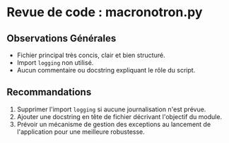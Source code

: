 # Revue de code : macronotron.py

## Observations Générales
- Fichier principal très concis, clair et bien structuré.
- Import `logging` non utilisé.
- Aucun commentaire ou docstring expliquant le rôle du script.

## Recommandations
1. Supprimer l'import `logging` si aucune journalisation n'est prévue.
2. Ajouter une docstring en tête de fichier décrivant l'objectif du module.
3. Prévoir un mécanisme de gestion des exceptions au lancement de l'application pour une meilleure robustesse.
